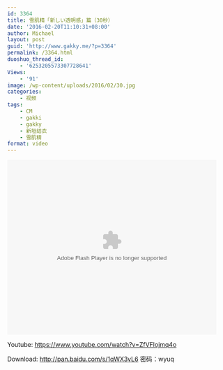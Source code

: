 ```yaml
---
id: 3364
title: 雪肌精「新しい透明感」篇（30秒）
date: '2016-02-20T11:10:31+08:00'
author: Michael
layout: post
guid: 'http://www.gakky.me/?p=3364'
permalink: /3364.html
duoshuo_thread_id:
    - '6253205573307728641'
Views:
    - '91'
image: /wp-content/uploads/2016/02/30.jpg
categories:
    - 视频
tags:
    - CM
    - gakki
    - gakky
    - 新垣结衣
    - 雪肌精
format: video
---
```


<embed height="400" src="http://www.tudou.com/v/wzUlqHxgw4E/&bid=05&rpid=51229674&resourceId=51229674_05_05_99/v.swf" type="application/x-shockwave-flash" width="480"></embed>

Youtube: <https://www.youtube.com/watch?v=ZfVFlojmq4o>

Download: <http://pan.baidu.com/s/1qWX3vL6> 密码：wyuq